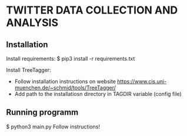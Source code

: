 # TWITTER DATA COLLECTION AND ANALYSIS

## Installation
Install requirements:
  $ pip3 install -r requirements.txt

Install TreeTagger:
  - Follow installation instructions on website https://www.cis.uni-muenchen.de/~schmid/tools/TreeTagger/
  - Add path to the installatiosn directory in TAGDIR variable (config file)


## Running programm
  $ python3 main.py
  Follow instructions!
